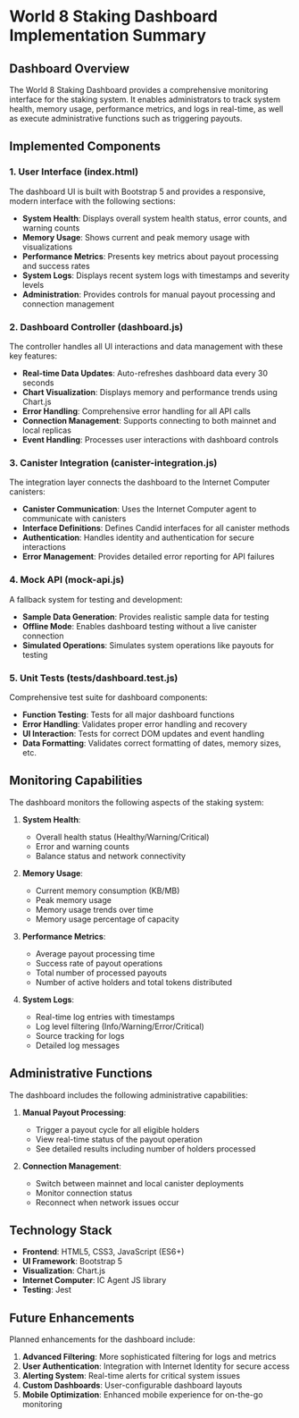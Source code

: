 # World 8 Staking Dashboard Implementation Summary

## Dashboard Overview

The World 8 Staking Dashboard provides a comprehensive monitoring interface for the staking system. It enables administrators to track system health, memory usage, performance metrics, and logs in real-time, as well as execute administrative functions such as triggering payouts.

## Implemented Components

### 1. User Interface (index.html)

The dashboard UI is built with Bootstrap 5 and provides a responsive, modern interface with the following sections:

- **System Health**: Displays overall system health status, error counts, and warning counts
- **Memory Usage**: Shows current and peak memory usage with visualizations
- **Performance Metrics**: Presents key metrics about payout processing and success rates
- **System Logs**: Displays recent system logs with timestamps and severity levels
- **Administration**: Provides controls for manual payout processing and connection management

### 2. Dashboard Controller (dashboard.js)

The controller handles all UI interactions and data management with these key features:

- **Real-time Data Updates**: Auto-refreshes dashboard data every 30 seconds
- **Chart Visualization**: Displays memory and performance trends using Chart.js
- **Error Handling**: Comprehensive error handling for all API calls
- **Connection Management**: Supports connecting to both mainnet and local replicas
- **Event Handling**: Processes user interactions with dashboard controls

### 3. Canister Integration (canister-integration.js)

The integration layer connects the dashboard to the Internet Computer canisters:

- **Canister Communication**: Uses the Internet Computer agent to communicate with canisters
- **Interface Definitions**: Defines Candid interfaces for all canister methods
- **Authentication**: Handles identity and authentication for secure interactions
- **Error Management**: Provides detailed error reporting for API failures

### 4. Mock API (mock-api.js)

A fallback system for testing and development:

- **Sample Data Generation**: Provides realistic sample data for testing
- **Offline Mode**: Enables dashboard testing without a live canister connection
- **Simulated Operations**: Simulates system operations like payouts for testing

### 5. Unit Tests (tests/dashboard.test.js)

Comprehensive test suite for dashboard components:

- **Function Testing**: Tests for all major dashboard functions
- **Error Handling**: Validates proper error handling and recovery
- **UI Interaction**: Tests for correct DOM updates and event handling
- **Data Formatting**: Validates correct formatting of dates, memory sizes, etc.

## Monitoring Capabilities

The dashboard monitors the following aspects of the staking system:

1. **System Health**:
   - Overall health status (Healthy/Warning/Critical)
   - Error and warning counts
   - Balance status and network connectivity

2. **Memory Usage**:
   - Current memory consumption (KB/MB)
   - Peak memory usage
   - Memory usage trends over time
   - Memory usage percentage of capacity

3. **Performance Metrics**:
   - Average payout processing time
   - Success rate of payout operations
   - Total number of processed payouts
   - Number of active holders and total tokens distributed

4. **System Logs**:
   - Real-time log entries with timestamps
   - Log level filtering (Info/Warning/Error/Critical)
   - Source tracking for logs
   - Detailed log messages

## Administrative Functions

The dashboard includes the following administrative capabilities:

1. **Manual Payout Processing**:
   - Trigger a payout cycle for all eligible holders
   - View real-time status of the payout operation
   - See detailed results including number of holders processed

2. **Connection Management**:
   - Switch between mainnet and local canister deployments
   - Monitor connection status
   - Reconnect when network issues occur

## Technology Stack

- **Frontend**: HTML5, CSS3, JavaScript (ES6+)
- **UI Framework**: Bootstrap 5
- **Visualization**: Chart.js
- **Internet Computer**: IC Agent JS library
- **Testing**: Jest

## Future Enhancements

Planned enhancements for the dashboard include:

1. **Advanced Filtering**: More sophisticated filtering for logs and metrics
2. **User Authentication**: Integration with Internet Identity for secure access
3. **Alerting System**: Real-time alerts for critical system issues
4. **Custom Dashboards**: User-configurable dashboard layouts
5. **Mobile Optimization**: Enhanced mobile experience for on-the-go monitoring 